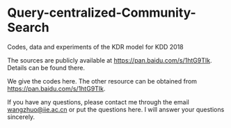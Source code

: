 # Query-centralized-Community-Search
Codes, data and experiments of the KDR model for KDD 2018

The sources are publicly available at https://pan.baidu.com/s/1htG9TIk. Details can be found there. 

We give the codes here. The other resource can be obtained from https://pan.baidu.com/s/1htG9TIk.

If you have any questions, please contact me through the email wangzhuo@iie.ac.cn or put the questions here. I will answer your questions sincerely.
